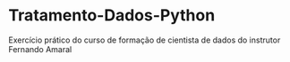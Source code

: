 # Tratamento-Dados-Python
Exercício prático do curso de formação de cientista de dados do instrutor Fernando Amaral
